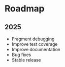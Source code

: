 # Roadmap

## 2025

* Fragment debugging
* Improve test coverage
* Improve documentation
* Bug fixes
* Stable release
